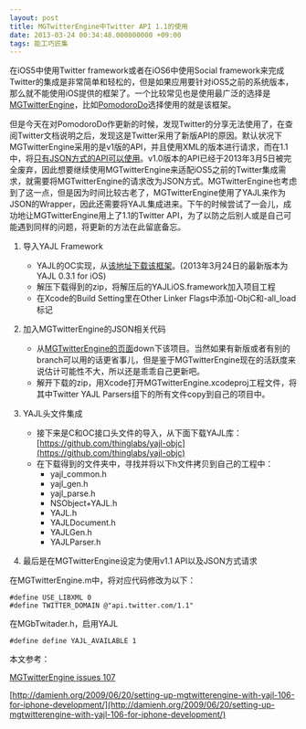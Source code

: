 ```yaml
---
layout: post
title: MGTwitterEngine中Twitter API 1.1的使用
date: 2013-03-24 00:34:48.000000000 +09:00
tags: 能工巧匠集
---
```

在iOS5中使用Twitter framework或者在iOS6中使用Social framework来完成Twitter的集成是非常简单和轻松的，但是如果应用要针对iOS5之前的系统版本，那么就不能使用iOS提供的框架了。一个比较常见也是使用最广泛的选择是[MGTwitterEngine](https://github.com/mattgemmell/MGTwitterEngine)，比如[PomodoroDo](http://www.onevcat.com/showcase/pomodoro_do/)选择使用的就是该框架。

但是今天在对PomodoroDo作更新的时候，发现Twitter的分享无法使用了，在查阅Twitter文档说明之后，发现这是Twitter采用了新版API的原因。默认状况下MGTwitterEngine采用的是v1版的API，并且使用XML的版本进行请求，而在1.1中，将[只有JSON方式的API可以使用](https://dev.twitter.com/docs/api/1.1/overview#JSON_support_only)。v1.0版本的API已经于2013年3月5日被完全废弃，因此想要继续使用MGTwitterEngine来适配iOS5之前的Twitter集成需求，就需要将MGTwitterEngine的请求改为JSON方式。MGTwitterEngine也考虑到了这一点，但是因为时间比较古老了，MGTwitterEngine使用了YAJL来作为JSON的Wrapper，因此还需要将YAJL集成进来。下午的时候尝试了一会儿，成功地让MGTwitterEngine用上了1.1的Twitter API，为了以防之后别人或是自己可能遇到同样的问题，将更新的方法在此留底备忘。 

1. 导入YAJL Framework 
	* YAJL的OC实现，从[该地址下载该框架](https://github.com/gabriel/yajl-objc/download)。(2013年3月24日的最新版本为YAJL 0.3.1 for iOS)
	* 解压下载得到的zip，将解压后的YAJLiOS.framework加入项目工程
	* 在Xcode的Build Setting里在Other Linker Flags中添加-ObjC和-all_load标记

2. 加入MGTwitterEngine的JSON相关代码 
	* 从[MGTwitterEngine的页面](https://github.com/mattgemmell/MGTwitterEngine)down下该项目。当然如果有新版或者有别的branch可以用的话更省事儿，但是鉴于MGTwitterEngine现在的活跃度来说估计可能性不大，所以还是乖乖自己更新吧。
    * 解开下载的zip，用Xcode打开MGTwitterEngine.xcodeproj工程文件，将其中Twitter YAJL Parsers组下的所有文件copy到自己的项目中。

3. YAJL头文件集成 
	* 接下来是C和OC接口头文件的导入，从下面下载YAJL库：[https://github.com/thinglabs/yajl-objc](https://github.com/thinglabs/yajl-objc)
	* 在下载得到的文件夹中，寻找并将以下h文件拷贝到自己的工程中： 
		* yajl_common.h
		* yajl_gen.h
		* yajl_parse.h
		* NSObject+YAJL.h
		* YAJL.h
		* YAJLDocument.h
		* YAJLGen.h
		* YAJLParser.h

4. 最后是在MGTwitterEngine设定为使用v1.1 API以及JSON方式请求 

在MGTwitterEngine.m中，将对应代码修改为以下：
	
```objc
#define USE_LIBXML 0
#define TWITTER_DOMAIN @"api.twitter.com/1.1"
```
	
在MGbTwitader.h，启用YAJL 
    
```objc
#define define YAJL_AVAILABLE 1
```

本文参考：


[MGTwitterEngine issues 107](https://github.com/mattgemmell/MGTwitterEngine/issues/107)

[http://damienh.org/2009/06/20/setting-up-mgtwitterengine-with-yajl-106-for-iphone-development/](http://damienh.org/2009/06/20/setting-up-mgtwitterengine-with-yajl-106-for-iphone-development/)

